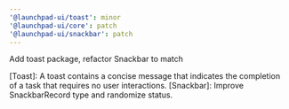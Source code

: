 ```yaml
---
'@launchpad-ui/toast': minor
'@launchpad-ui/core': patch
'@launchpad-ui/snackbar': patch
---
```


Add toast package, refactor Snackbar to match

[Toast]: A toast contains a concise message that indicates the completion of a task that requires no user interactions.
[Snackbar]: Improve SnackbarRecord type and randomize status.
